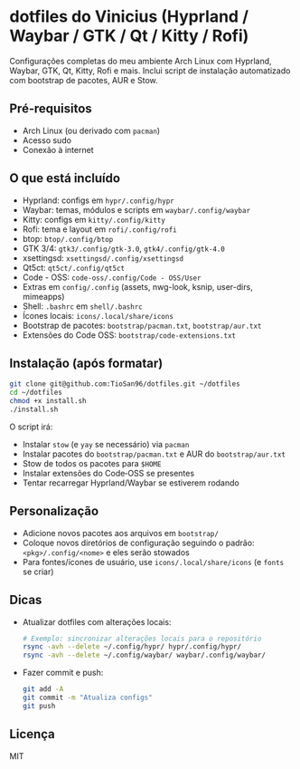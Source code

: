 # dotfiles do Vinicius (Hyprland / Waybar / GTK / Qt / Kitty / Rofi)

Configurações completas do meu ambiente Arch Linux com Hyprland, Waybar, GTK, Qt, Kitty, Rofi e mais. Inclui script de instalação automatizado com bootstrap de pacotes, AUR e Stow.

## Pré‑requisitos
- Arch Linux (ou derivado com `pacman`)
- Acesso sudo
- Conexão à internet

## O que está incluído
- Hyprland: configs em `hypr/.config/hypr`
- Waybar: temas, módulos e scripts em `waybar/.config/waybar`
- Kitty: configs em `kitty/.config/kitty`
- Rofi: tema e layout em `rofi/.config/rofi`
- btop: `btop/.config/btop`
- GTK 3/4: `gtk3/.config/gtk-3.0`, `gtk4/.config/gtk-4.0`
- xsettingsd: `xsettingsd/.config/xsettingsd`
- Qt5ct: `qt5ct/.config/qt5ct`
- Code - OSS: `code-oss/.config/Code - OSS/User`
- Extras em `config/.config` (assets, nwg-look, ksnip, user-dirs, mimeapps)
- Shell: `.bashrc` em `shell/.bashrc`
- Ícones locais: `icons/.local/share/icons`
- Bootstrap de pacotes: `bootstrap/pacman.txt`, `bootstrap/aur.txt`
- Extensões do Code OSS: `bootstrap/code-extensions.txt`

## Instalação (após formatar)
```bash
git clone git@github.com:TioSan96/dotfiles.git ~/dotfiles
cd ~/dotfiles
chmod +x install.sh
./install.sh
```

O script irá:
- Instalar `stow` (e `yay` se necessário) via `pacman`
- Instalar pacotes do `bootstrap/pacman.txt` e AUR do `bootstrap/aur.txt`
- Stow de todos os pacotes para `$HOME`
- Instalar extensões do Code‑OSS se presentes
- Tentar recarregar Hyprland/Waybar se estiverem rodando

## Personalização
- Adicione novos pacotes aos arquivos em `bootstrap/`
- Coloque novos diretórios de configuração seguindo o padrão: `<pkg>/.config/<nome>` e eles serão stowados
- Para fontes/ícones de usuário, use `icons/.local/share/icons` (e `fonts` se criar)

## Dicas
- Atualizar dotfiles com alterações locais:
  ```bash
  # Exemplo: sincronizar alterações locais para o repositório
  rsync -avh --delete ~/.config/hypr/ hypr/.config/hypr/
  rsync -avh --delete ~/.config/waybar/ waybar/.config/waybar/
  ```
- Fazer commit e push:
  ```bash
  git add -A
  git commit -m "Atualiza configs"
  git push
  ```

## Licença
MIT
